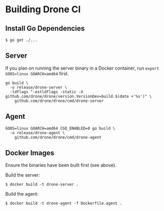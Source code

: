 # Building Drone CI

## Install Go Dependencies

    $ go get ./...

## Server

If you plan on running the server binary in a Docker container,
run `export GOOS=linux GOARCH=amd64` first.

```
go build \
  -o release/drone-server \
  -ldflags "-extldflags -static -X github.com/drone/drone/version.VersionDev=build.$(date +'%s')" \
    github.com/drone/drone/cmd/drone-server
```

## Agent

```
GOOS=linux GOARCH=amd64 CGO_ENABLED=0 go build \
  -o release/drone-agent \
    github.com/drone/drone/cmd/drone-agent
```

## Docker Images

Ensure the binaries have been built first (see above).

Build the server:

    $ docker build -t drone-server .

Build the agent:

    $ docker build -t drone-agent -f Dockerfile.agent .
